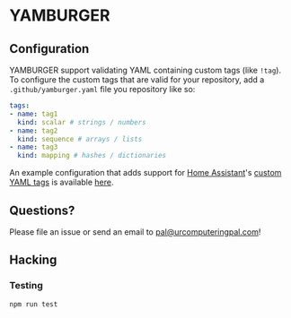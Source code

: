 # YAMBURGER

## Configuration

YAMBURGER support validating YAML containing custom tags (like `!tag`). To configure the custom tags that are valid for your repository, add a `.github/yamburger.yaml` file you repository like so:

```yaml
tags:
- name: tag1
  kind: scalar # strings / numbers
- name: tag2
  kind: sequence # arrays / lists
- name: tag3
  kind: mapping # hashes / dictionaries
```

An example configuration that adds support for [Home Assistant](https://home-assistant.io)'s [custom YAML tags](https://www.home-assistant.io/docs/configuration/yaml/#using-environment-variables) is available [here](https://github.com/jnewland/ha-config/blob/master/.github/yamburger.yaml).

## Questions?

Please file an issue or send an email to pal@urcomputeringpal.com!

## Hacking

### Testing

    npm run test
